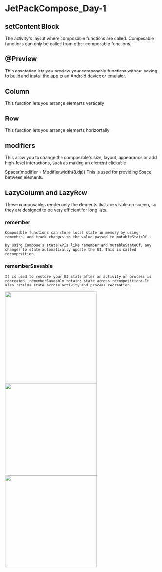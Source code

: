 # JetPackCompose_Day-1

## setContent Block 

The activity's layout where composable functions are called. Composable functions can only be called from other composable functions.

## @Preview 

This annotation lets you preview your composable functions without having to build and install the app to an Android device or emulator.

## Column 

This function lets you arrange elements vertically

## Row 

This function lets you arrange elements horizontally

## modifiers 

This allow you to change the composable's size, layout, appearance or add high-level interactions, such as making an element clickable

Spacer(modifier = Modifier.width(8.dp)) This is used for providing Space between elements.

## LazyColumn and LazyRow

These composables render only the elements that are visible on screen, so they are designed to be very efficient for long lists.

  ### remember 
	
	Composable functions can store local state in memory by using remember, and track changes to the value passed to mutableStateOf .

  	By using Compose’s state APIs like remember and mutableStateOf, any changes to state automatically update the UI. This is called recomposition.

  ### rememberSaveable 
	
	It is used to restore your UI state after an activity or process is recreated. rememberSaveable retains state across recompositions.It also retains state across activity and process recreation.

<img src="https://user-images.githubusercontent.com/11208646/187079966-092b7bda-3238-4890-ae74-4d2ebd4875c3.jpeg" width="300"> <img src="https://user-images.githubusercontent.com/11208646/187078681-6d8cfd8f-4836-4760-a5a7-9223f3b080c2.jpeg" width="300"> <img src="https://user-images.githubusercontent.com/11208646/187079216-fca6e36e-568f-4c70-9b7f-bbc882bd8e99.jpeg" width="300">	

